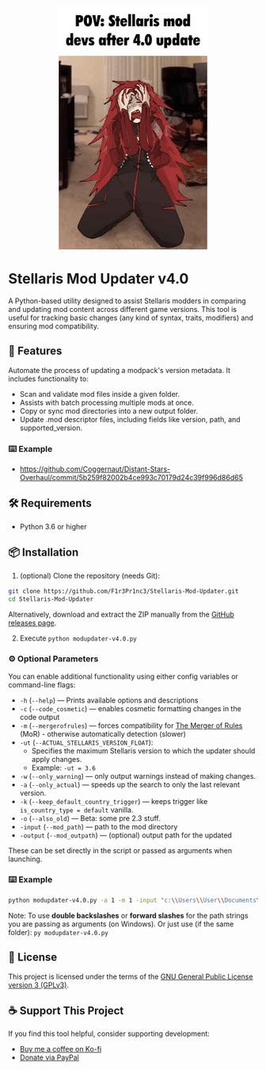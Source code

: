 <p align="center">
  <img src="assets/ModUpdater.png" alt="Stellaris Mod Updater Logo" width="300">
</p>

# Stellaris Mod Updater v4.0

A Python-based utility designed to assist Stellaris modders in comparing and updating mod content across different game versions. This tool is useful for tracking basic changes (any kind of syntax, traits, modifiers) and ensuring mod compatibility.

## 🚀 Features

Automate the process of updating a modpack's version metadata. It includes functionality to:

- Scan and validate mod files inside a given folder.
- Assists with batch processing multiple mods at once.
- Copy or sync mod directories into a new output folder.
- Update .mod descriptor files, including fields like version, path, and supported_version.

### ⌨️ Example 
- https://github.com/Coggernaut/Distant-Stars-Overhaul/commit/5b259f82002b4ce993c70179d24c39f996d86d65

## 🛠️ Requirements

- Python 3.6 or higher

## 📦 Installation

1. (optional) Clone the repository (needs Git):

 ```bash
 git clone https://github.com/F1r3Pr1nc3/Stellaris-Mod-Updater.git
 cd Stellaris-Mod-Updater
 ```

Alternatively, download and extract the ZIP manually from the [GitHub releases page](https://github.com/F1r3Pr1nc3/Stellaris-Mod-Updater/releases).

2. Execute `python modupdater-v4.0.py`

### ⚙️ Optional Parameters

You can enable additional functionality using either config variables or command-line flags:

- `-h` (`--help`) — Prints available options and descriptions
- `-c` (`--code_cosmetic`) — enables cosmetic formatting changes in the code output 
- `-m` (`--mergerofrules`) — forces compatibility for [The Merger of Rules](https://steamcommunity.com/workshop/filedetails/2807759164) (MoR) - otherwise automatically detection (slower)
- `-ut` (`--ACTUAL_STELLARIS_VERSION_FLOAT`):
  - Specifies the maximum Stellaris version to which the updater should apply changes.
  - Example: `-ut = 3.6`
- `-w` (`--only_warning`) — only output warnings instead of making changes.
- `-a` (`--only_actual`) — speeds up the search to only the last relevant version.
- `-k` (`--keep_default_country_trigger`) — keeps trigger like `is_country_type = default` vanilla.
- `-o` (`--also_old`) — Beta: some pre 2.3 stuff. 
- `-input` (`--mod_path`) — path to the mod directory
- `-output` (`--mod_outpath`) — (optional) output path for the updated

These can be set directly in the script or passed as arguments when launching.

### ⌨️ Example 
 ```bash
python modupdater-v4.0.py -a 1 -m 1 -input "c:\\Users\\User\\Documents\\Paradox Interactive\\Stellaris\\mod\\ADeadlyTempest"
```
Note: To use <b>double backslashes</b> or <b>forward slashes</b> for the path strings you are passing as arguments (on Windows).
Or just use (if the same folder): ```py modupdater-v4.0.py```

## 📄 License

This project is licensed under the terms of the [GNU General Public License version 3 (GPLv3)](https://www.gnu.org/licenses/gpl-3.0.html).

## ☕ Support This Project

If you find this tool helpful, consider supporting development:

- [Buy me a coffee on Ko-fi](https://ko-fi.com/f1r3pr1nc3)
- [Donate via PayPal](https://www.paypal.me/supportfireprinc)
